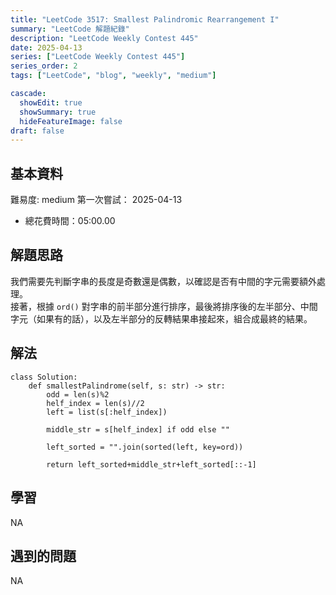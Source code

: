```yaml
---
title: "LeetCode 3517: Smallest Palindromic Rearrangement I"
summary: "LeetCode 解題紀錄"
description: "LeetCode Weekly Contest 445"
date: 2025-04-13
series: ["LeetCode Weekly Contest 445"]
series_order: 2
tags: ["LeetCode", "blog", "weekly", "medium"]

cascade:
  showEdit: true
  showSummary: true
  hideFeatureImage: false
draft: false
---
```


## 基本資料

難易度: medium
第一次嘗試： 2025-04-13
- 總花費時間：05:00.00

## 解題思路

我們需要先判斷字串的長度是奇數還是偶數，以確認是否有中間的字元需要額外處理。  
接著，根據 `ord()` 對字串的前半部分進行排序，最後將排序後的左半部分、中間字元（如果有的話），以及左半部分的反轉結果串接起來，組合成最終的結果。


## 解法
```
class Solution:
    def smallestPalindrome(self, s: str) -> str:
        odd = len(s)%2
        helf_index = len(s)//2
        left = list(s[:helf_index])
        
        middle_str = s[helf_index] if odd else ""
        
        left_sorted = "".join(sorted(left, key=ord))
        
        return left_sorted+middle_str+left_sorted[::-1]
```

## 學習
NA

## 遇到的問題
NA